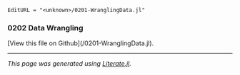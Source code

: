 ```@meta
EditURL = "<unknown>/0201-WranglingData.jl"
```

### 0202 Data Wrangling

[View this file on Github](<unknown>/0201-WranglingData.jl).

---

*This page was generated using [Literate.jl](https://github.com/fredrikekre/Literate.jl).*

